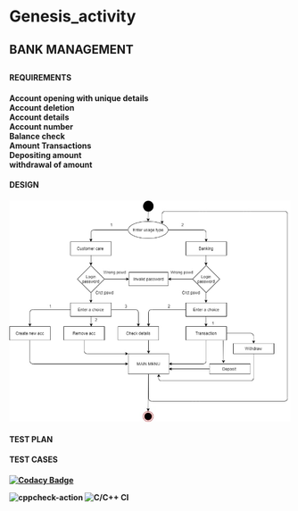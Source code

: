 # Genesis_activity

<h2>BANK MANAGEMENT<h2>

<h4>REQUIREMENTS<h4>

Account opening with unique details 
<br>
Account deletion
<br>
Account details
<br>
Account number 
<br>
Balance check
<br>
Amount Transactions 
<br>
Depositing amount 
<br>
withdrawal of amount
<br>



<h4>DESIGN<h4>
  
![](images/flowchartbnkmngmt.jpg)
 
<h4>TEST PLAN<h4>
  

<h4>TEST CASES<h4>
  
[![Codacy Badge](https://api.codacy.com/project/badge/Grade/e10197ec3bf244cab2afa54a15725295)](https://app.codacy.com/manual/yashwanth.penugonda/Genesis_activity?utm_source=github.com&utm_medium=referral&utm_content=99002448/Genesis_activity&utm_campaign=Badge_Grade_Settings)

![cppcheck-action](https://github.com/99002448/Genesis_activity/workflows/cppcheck-action/badge.svg)
![C/C++ CI](https://github.com/99002448/Genesis_activity/workflows/C/C++%20CI/badge.svg)

